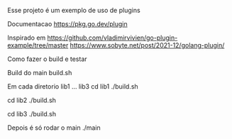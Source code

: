 Esse projeto é um exemplo de uso de plugins

Documentacao
https://pkg.go.dev/plugin

Inspirado em
https://github.com/vladimirvivien/go-plugin-example/tree/master
https://www.sobyte.net/post/2021-12/golang-plugin/

Como fazer o build e testar

Build do main
build.sh

Em cada diretorio lib1 ... lib3
cd lib1
./build.sh

cd lib2
./build.sh

cd lib3
./build.sh

Depois é só rodar o main
./main